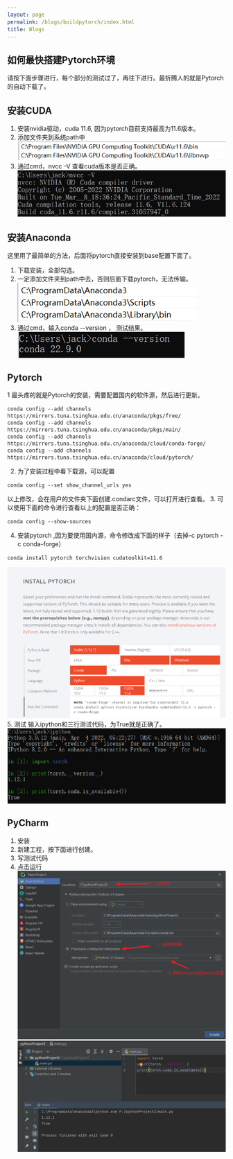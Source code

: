 ```yaml
---
layout: page
permalink: /blogs/buildpytorch/index.html
title: Blogs
---
```


## 如何最快搭建Pytorch环境
请按下面步骤进行，每个部分的测试过了，再往下进行。最折腾人的就是Pytorch的自动下载了。
## 安装CUDA
1. 安装nvidia驱动，cuda 11.6, 因为pytorch目前支持最高为11.6版本。
2. 添加文件夹到系统path中
![img](./buildpytorch.assets/v2-abbe186accff41b5740b8d0acd2eb314_1440w.png)
3. 通过cmd，nvcc -V 查看cuda版本是否正确。
![img](./buildpytorch.assets/v2-88966d91d04994f54cf51ffd18e6f20e_1440w.png)
## 安装Anaconda
这里用了最简单的方法，后面将pytorch直接安装到base配置下面了。
1. 下载安装，全部勾选。
2. 一定添加文件夹到path中去，否则后面下载pytorch，无法传输。
![img](./buildpytorch.assets/v2-6ac23d22e06c257965408c4fe5367ec9_1440w.png)
3. 通过cmd，输入conda --version ， 测试结果。
![img](./buildpytorch.assets/v2-41e2ac4cdd764adad9cebdb69c547ce1_1440w.png)
## Pytorch
1 最头疼的就是Pytorch的安装，需要配置国内的软件源，然后进行更新。
```
conda config --add channels https://mirrors.tuna.tsinghua.edu.cn/anaconda/pkgs/free/
conda config --add channels https://mirrors.tuna.tsinghua.edu.cn/anaconda/pkgs/main/
conda config --add channels https://mirrors.tuna.tsinghua.edu.cn/anaconda/cloud/conda-forge/
conda config --add channels https://mirrors.tuna.tsinghua.edu.cn/anaconda/cloud/pytorch/
```
2. 为了安装过程中看下载源，可以配置
```
conda config --set show_channel_urls yes
```
以上修改，会在用户的文件夹下面创建.condarc文件，可以打开进行查看。
3. 可以使用下面的命令进行查看以上的配置是否正确：
```
conda config --show-sources
```
4. 安装pytorch ,因为要使用国内源，命令修改成下面的样子（去掉-c pytorch -c conda-forge）
```
conda install pytorch torchvision cudatoolkit=11.6
```
![img](./buildpytorch.assets/v2-bf96ce8cc512be1bf25bcdd6fd2d7faa_1440w.png)
5. 测试
输入ipython和三行测试代码，为True就是正确了。
![img](./buildpytorch.assets/v2-f56f7f0207899a50394eb59b15f6c66f_1440w.png)
## PyCharm
1. 安装
2. 新建工程，按下面进行创建。
3. 写测试代码
4. 点击运行
![img](./buildpytorch.assets/v2-fcbae351247e9dd0531ce789de837643_1440w.png)
![img](./buildpytorch.assets/v2-30961d7d8264f8e48159a2d3632169ad_1440w.png)